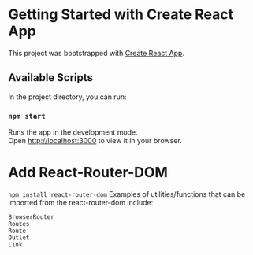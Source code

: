 # Getting Started with Create React App

This project was bootstrapped with [Create React App](https://github.com/facebook/create-react-app).

## Available Scripts

In the project directory, you can run:

### `npm start`

Runs the app in the development mode.\
Open [http://localhost:3000](http://localhost:3000) to view it in your browser.


# Add React-Router-DOM
`npm install react-router-dom`
Examples of utilities/functions that can be imported from the react-router-dom include: 
```
BrowserRouter
Routes
Route
Outlet
Link
```
